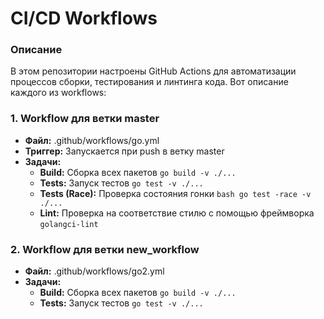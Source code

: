 # CI/CD Workflows
### Описание
В этом репозитории настроены GitHub Actions для автоматизации процессов сборки, тестирования и линтинга кода. Вот описание каждого из workflows:
### 1. Workflow для ветки master
- **Файл:** .github/workflows/go.yml
- **Триггер:** Запускается при push в ветку master
- **Задачи:**
   - **Build:** Сборка всех пакетов   ```
                                     go build -v ./...
                                     ```
   - **Tests:** Запуск тестов ```
                                     go test -v ./...
                                     ```
  - **Tests (Race):** Проверка состояния гонки ```bash
                                     go test -race -v ./...
                                     ```
  - **Lint:** Проверка на соответствие стилю с помощью фреймворка  ```
                                     golangci-lint
                                     ```
### 2. Workflow для ветки new_workflow
- **Файл:** .github/workflows/go2.yml
- **Задачи:**
   - **Build:** Сборка всех пакетов   ```
                                     go build -v ./...
                                     ```
   - **Tests:** Запуск тестов ```
                                     go test -v ./...
                                     ```
